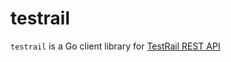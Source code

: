 # testrail
```testrail``` is a Go client library for [TestRail REST API](https://www.gurock.com/testrail/docs/api/)
